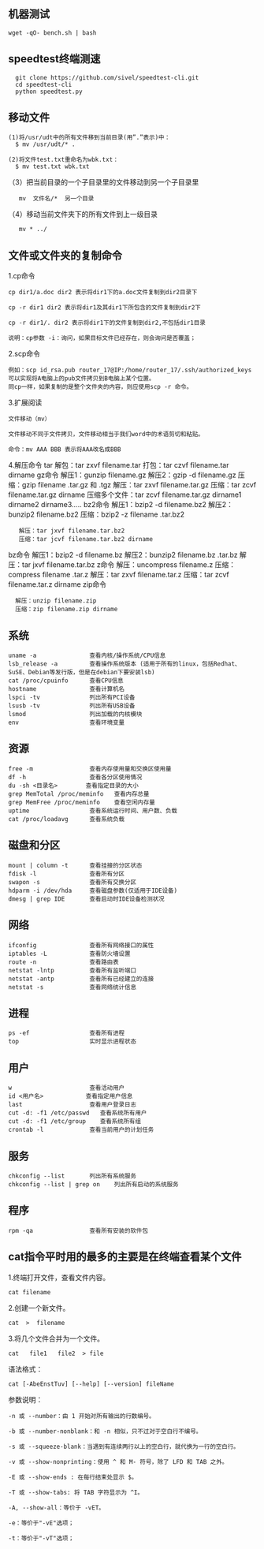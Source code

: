 机器测试 
-
    wget -qO- bench.sh | bash
  
speedtest终端测速
-

      git clone https://github.com/sivel/speedtest-cli.git 
      cd speedtest-cli        
      python speedtest.py    
      
移动文件
-

    (1)将/usr/udt中的所有文件移到当前目录(用”.”表示)中：
      $ mv /usr/udt/* .
      
    (2)将文件test.txt重命名为wbk.txt：
      $ mv test.txt wbk.txt

（3）把当前目录的一个子目录里的文件移动到另一个子目录里

       mv  文件名/*  另一个目录

（4）移动当前文件夹下的所有文件到上一级目录

       mv * ../
       
文件或文件夹的复制命令
-

1.cp命令

    cp dir1/a.doc dir2 表示将dir1下的a.doc文件复制到dir2目录下

    cp -r dir1 dir2 表示将dir1及其dir1下所包含的文件复制到dir2下

    cp -r dir1/. dir2 表示将dir1下的文件复制到dir2,不包括dir1目录

    说明：cp参数 -i：询问，如果目标文件已经存在，则会询问是否覆盖；

2.scp命令

    例如：scp id_rsa.pub router_17@IP:/home/router_17/.ssh/authorized_keys可以实现将A电脑上的pub文件拷贝到B电脑上某个位置。
    同cp一样，如果复制的是整个文件夹的内容，则应使用scp -r 命令。

3.扩展阅读

    文件移动（mv）

    文件移动不同于文件拷贝，文件移动相当于我们word中的术语剪切和粘贴。

    命令：mv AAA BBB 表示将AAA改名成BBB
    
 4.解压命令
 tar
    解包：tar zxvf filename.tar
    打包：tar czvf filename.tar dirname
gz命令
    解压1：gunzip filename.gz
    解压2：gzip -d filename.gz
    压缩：gzip filename
      .tar.gz 和  .tgz
      解压：tar zxvf filename.tar.gz
      压缩：tar zcvf filename.tar.gz dirname
      压缩多个文件：tar zcvf filename.tar.gz dirname1 dirname2 dirname3.....
bz2命令
    解压1：bzip2 -d filename.bz2
    解压2：bunzip2 filename.bz2
    压缩：bzip2 -z filename
        .tar.bz2

       解压：tar jxvf filename.tar.bz2
       压缩：tar jcvf filename.tar.bz2 dirname
bz命令
      解压1：bzip2 -d filename.bz
      解压2：bunzip2 filename.bz
         .tar.bz
       解压：tar jxvf filename.tar.bz
z命令
      解压：uncompress filename.z
      压缩：compress filename
        .tar.z
          解压：tar zxvf filename.tar.z
          压缩：tar zcvf filename.tar.z dirname
zip命令
    
      解压：unzip filename.zip
      压缩：zip filename.zip dirname
  
系统
-
    
    uname -a               查看内核/操作系统/CPU信息
    lsb_release -a         查看操作系统版本 (适用于所有的linux，包括Redhat、SuSE、Debian等发行版，但是在debian下要安装lsb)   
    cat /proc/cpuinfo      查看CPU信息
    hostname               查看计算机名
    lspci -tv              列出所有PCI设备
    lsusb -tv              列出所有USB设备
    lsmod                  列出加载的内核模块
    env                    查看环境变量

资源
-
    free -m                查看内存使用量和交换区使用量
    df -h                  查看各分区使用情况
    du -sh <目录名>        查看指定目录的大小
    grep MemTotal /proc/meminfo   查看内存总量
    grep MemFree /proc/meminfo    查看空闲内存量
    uptime                 查看系统运行时间、用户数、负载
    cat /proc/loadavg      查看系统负载

磁盘和分区
-

    mount | column -t      查看挂接的分区状态
    fdisk -l               查看所有分区
    swapon -s              查看所有交换分区
    hdparm -i /dev/hda     查看磁盘参数(仅适用于IDE设备)
    dmesg | grep IDE       查看启动时IDE设备检测状况

网络
-

    ifconfig               查看所有网络接口的属性
    iptables -L            查看防火墙设置
    route -n               查看路由表
    netstat -lntp          查看所有监听端口
    netstat -antp          查看所有已经建立的连接
    netstat -s             查看网络统计信息

进程
-

    ps -ef                 查看所有进程
    top                    实时显示进程状态
    
用户
-

    w                      查看活动用户
    id <用户名>            查看指定用户信息
    last                   查看用户登录日志
    cut -d: -f1 /etc/passwd   查看系统所有用户
    cut -d: -f1 /etc/group    查看系统所有组
    crontab -l             查看当前用户的计划任务

服务
-

    chkconfig --list       列出所有系统服务
    chkconfig --list | grep on    列出所有启动的系统服务
    
程序
-

    rpm -qa                查看所有安装的软件包
    

cat指令平时用的最多的主要是在终端查看某个文件
-

1.终端打开文件，查看文件内容。

    cat filename

2.创建一个新文件。

    cat  >  filename

3.将几个文件合并为一个文件。

    cat   file1   file2  > file

 

语法格式：

    cat [-AbeEnstTuv] [--help] [--version] fileName
参数说明：

    -n 或 --number：由 1 开始对所有输出的行数编号。

    -b 或 --number-nonblank：和 -n 相似，只不过对于空白行不编号。

    -s 或 --squeeze-blank：当遇到有连续两行以上的空白行，就代换为一行的空白行。

    -v 或 --show-nonprinting：使用 ^ 和 M- 符号，除了 LFD 和 TAB 之外。

    -E 或 --show-ends : 在每行结束处显示 $。

    -T 或 --show-tabs: 将 TAB 字符显示为 ^I。

    -A, --show-all：等价于 -vET。

    -e：等价于"-vE"选项；

    -t：等价于"-vT"选项；



